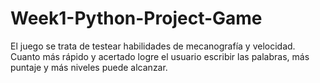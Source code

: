 # Week1-Python-Project-Game

El juego se trata de testear habilidades de mecanografía y velocidad. 
Cuanto más rápido y acertado logre el usuario escribir las palabras, más puntaje y más niveles puede alcanzar.
